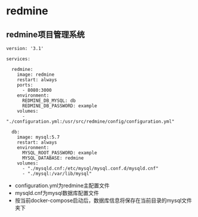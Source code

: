 # redmine

## redmine项目管理系统

```
version: '3.1'

services:

  redmine:
    image: redmine
    restart: always
    ports:
      - 8080:3000
    environment:
      REDMINE_DB_MYSQL: db
      REDMINE_DB_PASSWORD: example
    volumes:
      - "./configuration.yml:/usr/src/redmine/config/configuration.yml"

  db:
    image: mysql:5.7
    restart: always
    environment:
      MYSQL_ROOT_PASSWORD: example
      MYSQL_DATABASE: redmine
    volumes:
      - "./mysqld.cnf:/etc/mysql/mysql.conf.d/mysqld.cnf"
      - "./mysql:/var/lib/mysql"
```

- configuration.yml为redmine主配置文件
- mysqld.cnf为mysql数据库配置文件
- 按当前docker-compose启动后，数据库信息将保存在当前目录的mysql文件夹下
